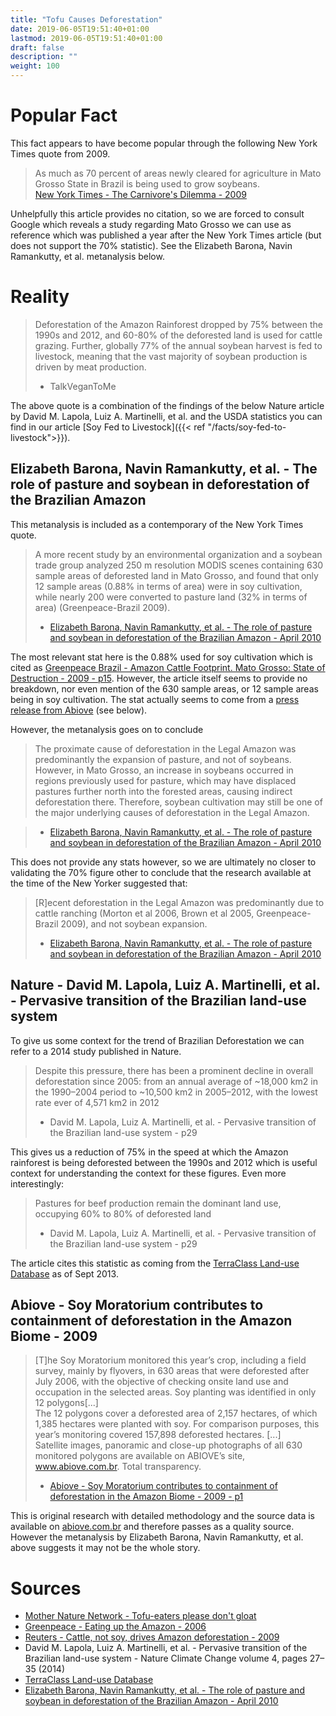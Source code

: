 ```yaml
---
title: "Tofu Causes Deforestation"
date: 2019-06-05T19:51:40+01:00
lastmod: 2019-06-05T19:51:40+01:00
draft: false
description: ""
weight: 100
---
```



# Popular Fact
This fact appears to have become popular through the following New York Times quote from 2009.

 > As much as 70 percent of areas newly cleared for agriculture in Mato Grosso State in Brazil is being used to grow soybeans.  
 > [New York Times - The Carnivore's Dilemma - 2009](https://www.nytimes.com/2009/10/31/opinion/31niman.html)

Unhelpfully this article provides no citation, so we are forced to consult Google which reveals a study regarding Mato Grosso we can use as reference which was published a year after the New York Times article (but does not support the 70% statistic). See the Elizabeth Barona, Navin Ramankutty, et al. metanalysis below.

# Reality

> Deforestation of the Amazon Rainforest dropped by 75% between the 1990s and 2012, and 60-80% of the deforested land is used for cattle grazing.
> Further, globally 77% of the annual soybean harvest is fed to livestock, meaning that the vast majority of soybean production is driven by meat production.  
> - TalkVeganToMe

The above quote is a combination of the findings of the below Nature article by David M. Lapola, Luiz A. Martinelli, et al. and the USDA statistics you can find in our article [Soy Fed to Livestock]({{< ref "/facts/soy-fed-to-livestock">}}).

## Elizabeth Barona, Navin Ramankutty, et al. - The role of pasture and soybean in deforestation of the Brazilian Amazon

This metanalysis is included as a contemporary of the New York Times quote.

> A more recent study by an environmental organization and a soybean trade group analyzed 250 m resolution MODIS scenes containing 630 sample areas of deforested land in Mato Grosso, and found that only 12 sample areas (0.88% in terms of area) were in soy cultivation, while nearly 200 were converted to pasture land (32% in terms of area) (Greenpeace-Brazil 2009).
>  - [Elizabeth Barona, Navin Ramankutty, et al. - The role of pasture and soybean in deforestation of the Brazilian Amazon - April 2010](https://iopscience.iop.org/article/10.1088/1748-9326/5/2/024002/meta)

The most relevant stat here is the 0.88% used for soy cultivation which is cited as [Greenpeace Brazil - Amazon Cattle Footprint. Mato Grosso: State of Destruction - 2009 - p15](https://www.greenpeace.org/usa/research/amazon-cattle-footprint-mato/). However, the article itself seems to provide no breakdown, nor even mention of the 630 sample areas, or 12 sample areas being in soy cultivation. The stat actually seems to come from a [press release from Abiove](http://www.abiove.com.br/english/sustent/bs_edicao015_abr09_us.pdf) (see below).

However, the metanalysis goes on to conclude   

> The proximate cause of deforestation in the Legal Amazon was predominantly the expansion of pasture, and not of soybeans. However, in Mato Grosso, an increase in soybeans occurred in regions previously used for pasture, which may have displaced pastures further north into the forested areas, causing indirect deforestation there. Therefore, soybean cultivation may still be one of the major underlying causes of deforestation in the Legal Amazon.  

>  - [Elizabeth Barona, Navin Ramankutty, et al. - The role of pasture and soybean in deforestation of the Brazilian Amazon - April 2010 ](https://iopscience.iop.org/article/10.1088/1748-9326/5/2/024002/meta)

This does not provide any stats however, so we are ultimately no closer to validating the 70% figure other to conclude that the research available at the time of the New Yorker suggested that: 

> [R]ecent deforestation in the Legal Amazon was predominantly due to cattle ranching (Morton et al 2006, Brown et al 2005, Greenpeace-Brazil 2009), and not soybean expansion.  
>  - [Elizabeth Barona, Navin Ramankutty, et al. - The role of pasture and soybean in deforestation of the Brazilian Amazon - April 2010](https://iopscience.iop.org/article/10.1088/1748-9326/5/2/024002/meta)

## Nature - David M. Lapola, Luiz A. Martinelli, et al. - Pervasive transition of the Brazilian land-use system

To give us some context for the trend of Brazilian Deforestation we can refer to a 2014 study published in Nature.

>  Despite this pressure, there has been a prominent decline in overall deforestation since 2005: from an annual average of ~18,000 km2 in the 1990–2004 period to ~10,500 km2 in 2005–2012, with the lowest rate ever of 4,571  km2 in 2012  
> - David M. Lapola, Luiz A. Martinelli, et al. - Pervasive transition of the Brazilian land-use system - p29

This gives us a reduction of 75% in the speed at which the Amazon rainforest is being deforested between the 1990s and 2012 which is useful context for understanding the context for these figures. Even more interestingly:

> Pastures for beef production remain the dominant land use, occupying 60% to 80% of deforested land  
> - David M. Lapola, Luiz A. Martinelli, et al. - Pervasive transition of the Brazilian land-use system - p29

The article cites this statistic as coming from the [TerraClass Land-use Database](http://inpe-em.ccst.inpe.br/en/papers/terraclass-amazon-land-use-database-2/) as of Sept 2013.

## Abiove - Soy Moratorium contributes to containment of deforestation in the Amazon Biome - 2009 
> [T]he Soy Moratorium monitored this year’s crop, including a field survey, mainly by flyovers, in 630 areas that were deforested after July 2006, with the objective of checking onsite land use and occupation in the selected areas. Soy planting was identified in only 12 polygons[...]  
> The 12 polygons cover a deforested area of 2,157 hectares, of which 1,385 hectares were planted with soy. For comparison purposes, this year’s monitoring covered 157,898 deforested hectares. [...]  
> Satellite images, panoramic and close-up photographs of all 630 monitored polygons are available on ABIOVE’s site, www.abiove.com.br. Total transparency.  
> - [Abiove - Soy Moratorium contributes to containment of deforestation in the Amazon Biome - 2009 - p1](http://www.abiove.com.br/english/sustent/bs_edicao015_abr09_us.pdf)

This is original research with detailed methodology and the source data is available on [abiove.com.br](www.abiove.com.br) and therefore passes as a quality source. However the metanalysis by Elizabeth Barona, Navin Ramankutty, et al. above suggests it may not be the whole story.

# Sources

- [Mother Nature Network - Tofu-eaters please don't gloat](https://web.archive.org/web/20091105065606/http://www.mnn.com/technology/research-innovations/blogs/tofu-eaters-please-dont-gloat) 
- [Greenpeace - Eating up the Amazon - 2006](https://www.greenpeace.org/usa/wp-content/uploads/legacy/Global/usa/report/2010/2/eating-up-the-amazon.pdf?53ea6e)
- [Reuters - Cattle, not soy, drives Amazon deforestation - 2009](https://www.reuters.com/article/idUSN14438957)
- David M. Lapola, Luiz A. Martinelli, et al. - Pervasive transition of the Brazilian land-use system - Nature Climate Change volume 4, pages 27–35 (2014)
- [TerraClass Land-use Database](http://inpe-em.ccst.inpe.br/en/papers/terraclass-amazon-land-use-database-2/)
- [Elizabeth Barona, Navin Ramankutty, et al. - The role of pasture and soybean in deforestation of the Brazilian Amazon - April 2010](https://iopscience.iop.org/article/10.1088/1748-9326/5/2/024002/meta)